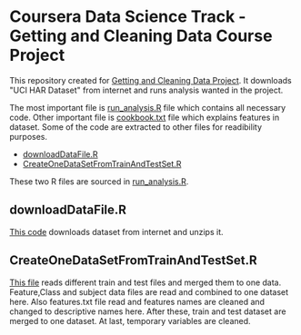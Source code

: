 Coursera Data Science Track - Getting and Cleaning Data Course Project
==========================

This repository created for [Getting and Cleaning Data Project](https://class.coursera.org/getdata-009).
It downloads "UCI HAR Dataset" from internet and runs analysis wanted in the project.


The most important file is [run_analysis.R](run_analysis.R) file which contains all necessary code. 
Other important file is [cookbook.txt](cookbook.txt) file which explains features in dataset.
Some of the code are extracted to other files for readibility purposes. 

- [downloadDataFile.R](downloadDataFile.R) 
- [CreateOneDataSetFromTrainAndTestSet.R](CreateOneDataSetFromTrainAndTestSet.R) 

These two R files are sourced in [run_analysis.R](run_analysis.R).

## downloadDataFile.R

[This code](downloadDataFile.R)  downloads dataset from internet and unzips it.

## CreateOneDataSetFromTrainAndTestSet.R

[This file](CreateOneDataSetFromTrainAndTestSet.R)  reads different train and test files and merged them to one data. 
Feature,Class and subject data files are read and combined to one dataset here.
Also features.txt file read and features names are cleaned and changed to descriptive names here.
After these, train and test dataset are merged to one dataset.
At last, temporary variables are cleaned.
